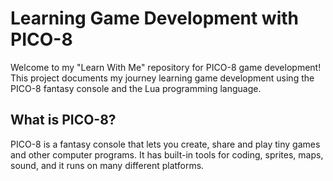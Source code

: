 # Learning Game Development with PICO-8
Welcome to my "Learn With Me" repository for PICO-8 game development! This project documents my journey learning game development using the PICO-8 fantasy console and the Lua programming language.

## What is PICO-8?
PICO-8 is a fantasy console that lets you create, share and play tiny games and other computer programs. It has built-in tools for coding, sprites, maps, sound, and it runs on many different platforms.